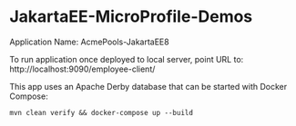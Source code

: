 # JakartaEE-MicroProfile-Demos

Application Name: AcmePools-JakartaEE8

To run application once deployed to local server, point URL to: http://localhost:9090/employee-client/

This app uses an Apache Derby database that can be started with Docker Compose:

```
mvn clean verify && docker-compose up --build
```
